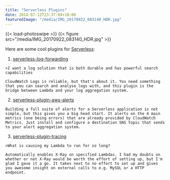 ```yaml
---
title: "Serverless Plugins"
date: 2018-07-12T23:37:04+10:00
featuredImage: "/media/IMG_20170922_083140_HDR.jpg"
---
```


{{< load-photoswipe >}}
{{< figure src="/media/IMG_20170922_083140_HDR.jpg" >}}

Here are some cool plugins for [Serverless](https://serverless.com):

  1. [serverless-log-forwarding](https://github.com/amplify-education/serverless-log-forwarding)

    >I want a log solution that is both durable and has powerful search capabilities
 
    CloudWatch Logs is reliable, but that's about it. You need something that you can search and analyse logs with, and this plugin is the bridge between Lambda and your log aggregation system.
 
  2. [serverless-plugin-aws-alerts](https://github.com/ACloudGuru/serverless-plugin-aws-alerts)

    Building a full suite of alerts for a Serverless application is not simple, but this gives you a big head start. It alerts on the 4 main metrics (one being errors) that are already provided by CloudWatch Metrics. Just install and configure a destination SNS topic that sends to your alert aggregation system.

  3. [serverless-plugin-tracing](https://github.com/alex-murashkin/serverless-plugin-tracing)

    >What is causing my Lambda to run for so long?

    Automatically enables X-Ray on specified Lambdas. I had my doubts on whether or not X-Ray would be worth the effort of setting up, but I'm glad I gave it a go. It takes next to no effort to set up and gives you awesome insight on external calls to e.g. MySQL or a HTTP endpoint.
